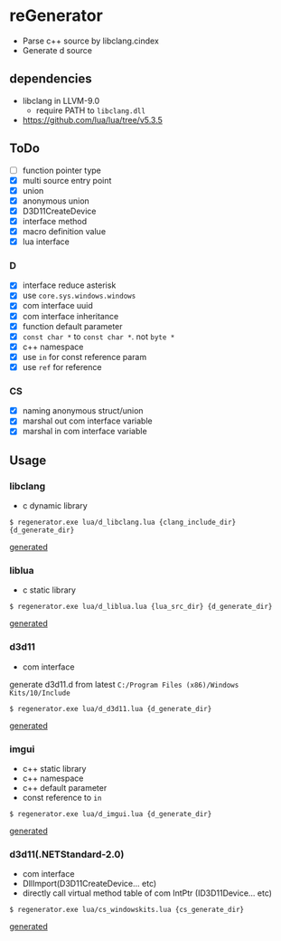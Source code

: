 # reGenerator

* Parse c++ source by libclang.cindex
* Generate d source

## dependencies

* libclang in LLVM-9.0 
  * require PATH to `libclang.dll`
* https://github.com/lua/lua/tree/v5.3.5

## ToDo

* [ ] function pointer type
* [x] multi source entry point
* [x] union
* [x] anonymous union
* [x] D3D11CreateDevice
* [x] interface method
* [x] macro definition value
* [x] lua interface

### D

* [x] interface reduce asterisk
* [x] use `core.sys.windows.windows` 
* [x] com interface uuid
* [x] com interface inheritance
* [x] function default parameter
* [x] `const char *` to `const char *`. not `byte *`
* [x] c++ namespace
* [x] use `in` for const reference param
* [x] use `ref` for reference

### CS

* [x] naming anonymous struct/union
* [x] marshal out com interface variable
* [x] marshal in com interface variable

## Usage

### libclang

* c dynamic library

```
$ regenerator.exe lua/d_libclang.lua {clang_include_dir} {d_generate_dir}
```

[generated](source/libclang)

### liblua

* c static library

```
$ regenerator.exe lua/d_liblua.lua {lua_src_dir} {d_generate_dir}
```

[generated](source/liblua)

### d3d11

* com interface

generate d3d11.d from latest `C:/Program Files (x86)/Windows Kits/10/Include`

```
$ regenerator.exe lua/d_d3d11.lua {d_generate_dir}
```

[generated](https://github.com/ousttrue/dlang-d3d/tree/master/source/windowskits)

### imgui

* c++ static library
* c++ namespace
* c++ default parameter
* const reference to `in`

```
$ regenerator.exe lua/d_imgui.lua {d_generate_dir}
```

[generated](https://github.com/ousttrue/dlang-d3d/tree/master/source/imgui)

### d3d11(.NETStandard-2.0)

* com interface
* DllImport(D3D11CreateDevice... etc)
* directly call virtual method table of com IntPtr (ID3D11Device... etc)

```
$ regenerator.exe lua/cs_windowskits.lua {cs_generate_dir}
```

[generated](https://github.com/ousttrue/ShrimpDX/tree/master/ShrimpDX)
